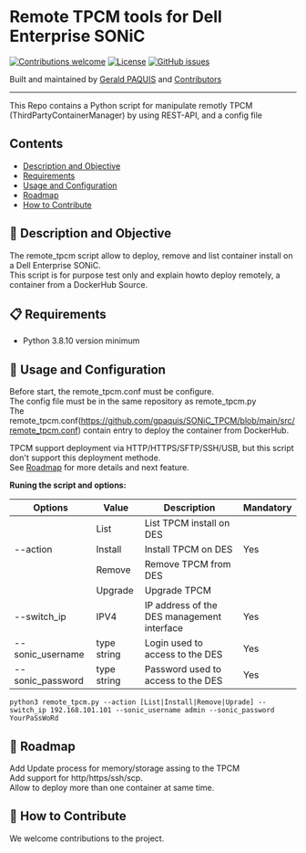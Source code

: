 # Remote TPCM tools for Dell Enterprise SONiC

[![Contributions welcome](https://img.shields.io/badge/contributions-welcome-orange.svg)](#-how-to-contribute)
[![License](https://img.shields.io/badge/license-gpl-blue.svg)](https://github.com/gpaquis/SONiC_TPCM/blob/main/License.md)
[![GitHub issues](https://img.shields.io/github/issues/gpaquis/SONIC_TPCM)](https://github.com/gpaquis/SONiC_TPCM/issues)

Built and maintained by [Gerald PAQUIS](https://github.com/gpaquis) and [Contributors](https://github.com/gpaquis/SONiC_TPCM/graphs/contributors)

--------------------
This Repo contains a Python script for manipulate remotly TPCM (ThirdPartyContainerManager) by using REST-API, and a config file

## Contents

- [Description and Objective](#-description-and-objective)
- [Requirements](#-requirements)
- [Usage and Configuration](#Usage-and-Configuration)
- [Roadmap](#Roadmap)
- [How to Contribute](#-how-to-contribute)

## 🚀 Description and Objective

The remote_tpcm script allow to deploy, remove and list container install on a Dell Enterprise SONiC. <br />
This script is for purpose test only and explain howto deploy remotely, a container from a DockerHub Source.

## 📋 Requirements
- Python 3.8.10 version minimum 

## 🏁 Usage and Configuration
Before start, the remote_tpcm.conf must be configure. <br />
The config file must be in the same repository as remote_tpcm.py <br />
The remote_tpcm.conf(https://github.com/gpaquis/SONiC_TPCM/blob/main/src/remote_tpcm.conf) contain entry to deploy the container from DockerHub.

TPCM support deployment via HTTP/HTTPS/SFTP/SSH/USB, but this script don't support this deployment methode.<br />
See [Roadmap](#Roadmap) for more details and next feature.

**Runing the script and options:**

| Options         | Value       | Description                                 | Mandatory |
|-----------------|-------------|---------------------------------------------|-----------|
|                 | List        | List TPCM install on DES                    |           |
|--action         | Install     | Install TPCM on DES                         |   Yes     |
|                 | Remove      | Remove TPCM from DES                        |           |
|                 | Upgrade     | Upgrade TPCM                                |           |
|--switch_ip      | IPV4        | IP address of the DES management interface  |   Yes     |
|--sonic_username | type string | Login used to access to the DES             |   Yes     |
|--sonic_password | type string | Password used to access to the DES          |   Yes     |


  `python3 remote_tpcm.py --action [List|Install|Remove|Uprade] --switch_ip 192.168.101.101 --sonic_username admin --sonic_password YourPaSsWoRd`

## 📅 Roadmap
Add Update process for memory/storage assing to the TPCM <br />
Add support for http/https/ssh/scp. <br />
Allow to deploy more than one container at same time. <br />


## 👏 How to Contribute
We welcome contributions to the project.
